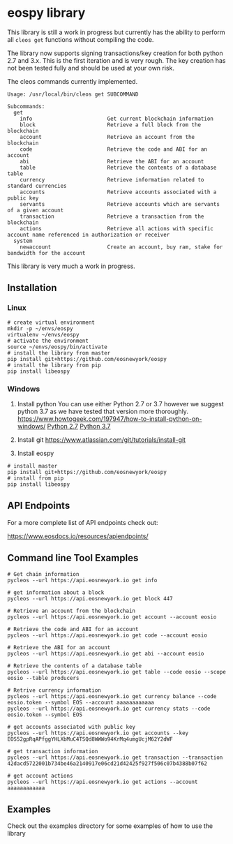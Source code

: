 # eospy library

This library is still a work in progress but currently has the ability to perform all `cleos get` functions without compiling the code.

The library now supports signing transactions/key creation for both python 2.7 and 3.x. This is the first iteration and is very rough. The key creation has not been tested fully and should be used at your own risk.

The cleos commands currently implemented.
```
Usage: /usr/local/bin/cleos get SUBCOMMAND

Subcommands:
  get
    info                        Get current blockchain information
    block                       Retrieve a full block from the blockchain
    account                     Retrieve an account from the blockchain
    code                        Retrieve the code and ABI for an account
    abi                         Retrieve the ABI for an account
    table                       Retrieve the contents of a database table
    currency                    Retrieve information related to standard currencies
    accounts                    Retrieve accounts associated with a public key
    servants                    Retrieve accounts which are servants of a given account
    transaction                 Retrieve a transaction from the blockchain
    actions                     Retrieve all actions with specific account name referenced in authorization or receiver
  system
    newaccount                  Create an account, buy ram, stake for bandwidth for the account
```

This library is very much a work in progress.

## Installation

### Linux
```
# create virtual environment
mkdir -p ~/envs/eospy
virtualenv ~/envs/eospy
# activate the environment
source ~/envs/eospy/bin/activate
# install the library from master
pip install git+https://github.com/eosnewyork/eospy
# install the library from pip
pip install libeospy
```

### Windows

1. Install python
You can use either Python 2.7 or 3.7 however we suggest python 3.7 as we have tested that version more thoroughly.
https://www.howtogeek.com/197947/how-to-install-python-on-windows/
[Python 2.7](https://www.python.org/downloads/release/python-2715/)
[Python 3.7](https://www.python.org/downloads/release/python-370/)

2. Install git
https://www.atlassian.com/git/tutorials/install-git

3. Install eospy
```
# install master
pip install git+https://github.com/eosnewyork/eospy
# install from pip
pip install libeospy
```

## API Endpoints
For a more complete list of API endpoints check out:

https://www.eosdocs.io/resources/apiendpoints/

## Command line Tool Examples
```
# Get chain information
pycleos --url https://api.eosnewyork.io get info

# get information about a block
pycleos --url https://api.eosnewyork.io get block 447

# Retrieve an account from the blockchain
pycleos --url https://api.eosnewyork.io get account --account eosio

# Retrieve the code and ABI for an account
pycleos --url https://api.eosnewyork.io get code --account eosio

# Retrieve the ABI for an account
pycleos --url https://api.eosnewyork.io get abi --account eosio

# Retrieve the contents of a database table
pycleos --url https://api.eosnewyork.io get table --code eosio --scope eosio --table producers

# Retrive currency information
pycleos --url https://api.eosnewyork.io get currency balance --code eosio.token --symbol EOS --account aaaaaaaaaaaa
pycleos --url https://api.eosnewyork.io get currency stats --code eosio.token --symbol EOS

# get accounts associated with public key
pycleos --url https://api.eosnewyork.io get accounts --key EOS52gpRqAPfggYHLXbMuC4TSQd8WWWo94KrMq4umgUcjM62Y2dWF

# get transaction information
pycleos --url https://api.eosnewyork.io get transaction --transaction 42dacd5722001b734be46a2140917e06cd21d42425f927f506c07b4388b07f62

# get account actions
pycleos --url https://api.eosnewyork.io get actions --account aaaaaaaaaaaa

```

## Examples

Check out the examples directory for some examples of how to use the library

